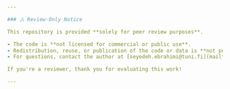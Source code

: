 ```yaml
---

### ⚠️ Review-Only Notice

This repository is provided **solely for peer review purposes**.

- The code is **not licensed for commercial or public use**.
- Redistribution, reuse, or publication of the code or data is **not permitted**.
- For questions, contact the author at [seyedeh.ebrahimi@tuni.fi](mailto:seyedeh.ebrahimi@tuni.fi).

If you're a reviewer, thank you for evaluating this work!

---
```

